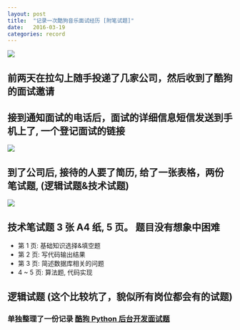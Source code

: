 ```yaml
---
layout: post
title:  "记录一次酷狗音乐面试经历 [附笔试题]"
date:   2016-03-19
categories: record
---
```


<img src="http://7u2knn.com1.z0.glb.clouddn.com/kugou-logo.jpg"/>

## 前两天在拉勾上随手投递了几家公司，然后收到了酷狗的面试邀请

## 接到通知面试的电话后，面试的详细信息短信发送到手机上了, 一个登记面试的链接

<img src="http://7u2knn.com1.z0.glb.clouddn.com/kugou-job-puls.jpg"/>

## 到了公司后, 接待的人要了简历, 给了一张表格，两份笔试题, (逻辑试题&技术试题)

<img src="http://7u2knn.com1.z0.glb.clouddn.com/kugou-job-question.jpg"/>

## 技术笔试题 3 张 A4 纸, 5 页。 题目没有想象中困难
* 第 1 页: 基础知识选择&填空题
* 第 2 页: 写代码输出结果
* 第 3 页: 简述数据库相关的问题
* 4 ~ 5 页: 算法题, 代码实现

## 逻辑试题 (这个比较坑了，貌似所有岗位都会有的试题)

### 单独整理了一份记录 <a href="/record/kugou-job-questions.html">酷狗 Python 后台开发面试题</a>
